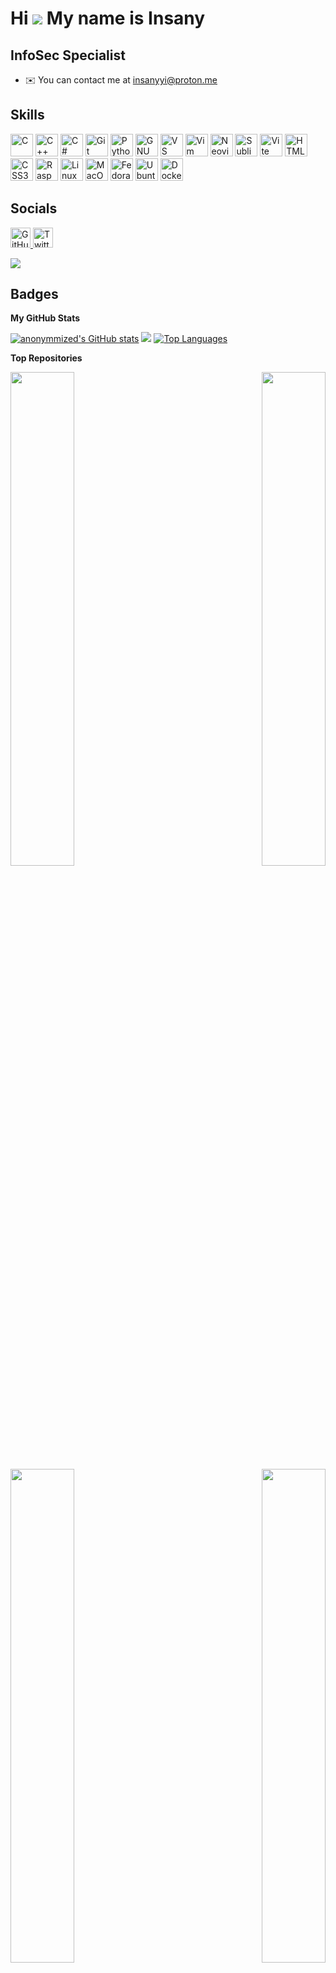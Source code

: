 # Hi ![](https://user-images.githubusercontent.com/18350557/176309783-0785949b-9127-417c-8b55-ab5a4333674e.gif) My name is Insany

## InfoSec Specialist

- ✉️  You can contact me at [insanyyi@proton.me](mailto:insanyyi@proton.me)  

## Skills

<p align="left">
  <a href="https://docs.microsoft.com/en-us/cpp/?view=msvc-170" target="_blank" rel="noreferrer"><img src="https://raw.githubusercontent.com/danielcranney/readme-generator/main/public/icons/skills/c-colored.svg" alt="C" title="C" width="36" height="36" /></a>
  <a href="https://docs.microsoft.com/en-us/cpp/?view=msvc-170" target="_blank" rel="noreferrer"><img src="https://raw.githubusercontent.com/danielcranney/readme-generator/main/public/icons/skills/cplusplus-colored.svg" alt="C++" title="C++" width="36" height="36" /></a>
  <a href="https://docs.microsoft.com/en-us/dotnet/csharp/" target="_blank" rel="noreferrer"><img src="https://raw.githubusercontent.com/danielcranney/readme-generator/main/public/icons/skills/csharp-colored.svg" alt="C#" title="C#" width="36" height="36" /></a>
  <a href="https://git-scm.com/" target="_blank" rel="noreferrer"><img src="https://raw.githubusercontent.com/danielcranney/readme-generator/main/public/icons/skills/git-colored.svg" alt="Git" title="Git" width="36" height="36" /></a>
  <a href="https://www.python.org/" target="_blank" rel="noreferrer"><img src="https://raw.githubusercontent.com/danielcranney/readme-generator/main/public/icons/skills/python-colored.svg" alt="Python" title="Python" width="36" height="36" /></a>
  <a href="https://www.gnu.org/software/bash/" target="_blank" rel="noreferrer"><img src="https://raw.githubusercontent.com/danielcranney/readme-generator/main/public/icons/skills/gnubash-colored.svg" alt="GNU Bash" title="GNU Bash" width="36" height="36" /></a>
  <a href="https://code.visualstudio.com/" target="_blank" rel="noreferrer"><img src="https://raw.githubusercontent.com/danielcranney/readme-generator/main/public/icons/skills/visualstudiocode-colored.svg" alt="VS Code" title="VS Code" width="36" height="36" /></a>
  <a href="https://www.vim.org/" target="_blank" rel="noreferrer"><img src="https://raw.githubusercontent.com/danielcranney/readme-generator/main/public/icons/skills/vim-colored.svg" alt="Vim" title="Vim" width="36" height="36" /></a>
  <a href="https://neovim.io/" target="_blank" rel="noreferrer"><img src="https://raw.githubusercontent.com/danielcranney/readme-generator/main/public/icons/skills/neovim-colored.svg" alt="Neovim" title="Neovim" width="36" height="36" /></a>
  <a href="https://www.sublimetext.com/index2" target="_blank" rel="noreferrer"><img src="https://raw.githubusercontent.com/danielcranney/readme-generator/main/public/icons/skills/sublimetext-colored.svg" alt="Sublime Text" title="Sublime Text" width="36" height="36" /></a>
  <a href="https://vitejs.dev/" target="_blank" rel="noreferrer"><img src="https://raw.githubusercontent.com/danielcranney/readme-generator/main/public/icons/skills/vite-colored.svg" alt="Vite" title="Vite" width="36" height="36" /></a>
  <a href="https://developer.mozilla.org/en-US/docs/Glossary/HTML5" target="_blank" rel="noreferrer"><img src="https://raw.githubusercontent.com/danielcranney/readme-generator/main/public/icons/skills/html5-colored.svg" alt="HTML5" title="HTML5" width="36" height="36" /></a>
  <a href="https://www.w3.org/TR/CSS/#css" target="_blank" rel="noreferrer"><img src="https://raw.githubusercontent.com/danielcranney/readme-generator/main/public/icons/skills/css3-colored.svg" alt="CSS3" title="CSS3" width="36" height="36" /></a>
  <a href="https://www.raspberrypi.org/" target="_blank" rel="noreferrer"><img src="https://raw.githubusercontent.com/danielcranney/readme-generator/main/public/icons/skills/raspberrypi-colored.svg" alt="Raspberry Pi" title="Raspberry Pi" width="36" height="36" /></a>
  <a href="https://www.linux.org" target="_blank" rel="noreferrer"><img src="https://raw.githubusercontent.com/danielcranney/readme-generator/main/public/icons/skills/linux-colored.svg" alt="Linux" title="Linux" width="36" height="36" /></a>
  <a href="https://apple.com" target="_blank" rel="noreferrer"><img src="https://raw.githubusercontent.com/danielcranney/readme-generator/main/public/icons/skills/macos-colored-dark.svg" alt="MacOS" title="MacOS" width="36" height="36" /></a>
  <a href="https://fedoraproject.org/" target="_blank" rel="noreferrer"><img src="https://raw.githubusercontent.com/danielcranney/readme-generator/main/public/icons/skills/fedora-colored.svg" alt="Fedora" title="Fedora" width="36" height="36" /></a>
  <a href="https://ubuntu.com/" target="_blank" rel="noreferrer"><img src="https://raw.githubusercontent.com/danielcranney/readme-generator/main/public/icons/skills/ubuntu-colored.svg" alt="Ubuntu" title="Ubuntu" width="36" height="36" /></a>
  <a href="https://www.docker.com/" target="_blank" rel="noreferrer"><img src="https://raw.githubusercontent.com/danielcranney/readme-generator/main/public/icons/skills/docker-colored.svg" alt="Docker" title="Docker" width="36" height="36" /></a>
</p>

## Socials

<p align="left">
  <a href="https://www.github.com/anonymmized" target="_blank" rel="noreferrer">
    <picture>
      <source media="(prefers-color-scheme: dark)" srcset="https://raw.githubusercontent.com/danielcranney/readme-generator/main/public/icons/socials/github-dark.svg" />
      <source media="(prefers-color-scheme: light)" srcset="https://raw.githubusercontent.com/danielcranney/readme-generator/main/public/icons/socials/github.svg" />
      <img src="https://raw.githubusercontent.com/danielcranney/readme-generator/main/public/icons/socials/github.svg" width="32" height="32" alt="GitHub" title="GitHub" />
    </picture>
  </a>
  <a href="https://www.x.com/anonymmizd" target="_blank" rel="noreferrer">
    <picture>
      <source media="(prefers-color-scheme: dark)" srcset="https://raw.githubusercontent.com/danielcranney/readme-generator/main/public/icons/socials/twitter-dark.svg" />
      <source media="(prefers-color-scheme: light)" srcset="https://raw.githubusercontent.com/danielcranney/readme-generator/main/public/icons/socials/twitter.svg" />
      <img src="https://raw.githubusercontent.com/danielcranney/readme-generator/main/public/icons/socials/twitter.svg" width="32" height="32" alt="Twitter" title="Twitter" />
    </picture>
  </a>
</p>

<a href="https://www.github.com/anonymmized" target="_blank" rel="noreferrer"><img src="https://img.shields.io/github/followers/anonymmized?logo=github&style=for-the-badge&color=22c55e&labelColor=27272a" /></a>

## Badges

**My GitHub Stats**

<a href="http://www.github.com/anonymmized"><img src="https://github-readme-stats.vercel.app/api?username=anonymmized&show_icons=true&hide=contribs&count_private=true&title_color=3382ed&text_color=ffffff&icon_color=22c55e&bg_color=27272a&hide_border=true&show_icons=true" alt="anonymmized's GitHub stats" /></a>
<a href="http://www.github.com/anonymmized"><img src="https://github-readme-streak-stats.herokuapp.com/?user=anonymmized&stroke=ffffff&background=27272a&ring=3382ed&fire=3382ed&currStreakNum=ffffff&currStreakLabel=3382ed&sideNums=ffffff&sideLabels=ffffff&dates=ffffff&hide_border=true" /></a>
<a href="https://github.com/anonymmized" align="left"><img src="https://github-readme-stats.vercel.app/api/top-langs/?username=anonymmized&langs_count=10&title_color=3382ed&text_color=ffffff&icon_color=22c55e&bg_color=27272a&hide_border=true&locale=en&custom_title=Top%20%Languages" alt="Top Languages" /></a>

**Top Repositories**

<div width="100%" align="center">
  <a href="https://github.com/anonymmized/BashGuard" align="left">
    <img align="left" width="45%" src="https://github-readme-stats.vercel.app/api/pin/?username=anonymmized&repo=BashGuard&title_color=3382ed&text_color=ffffff&icon_color=22c55e&bg_color=27272a&hide_border=true&locale=en" />
  </a>
  <a href="https://github.com/anonymmized/NameCrack" align="right">
    <img align="right" width="45%" src="https://github-readme-stats.vercel.app/api/pin/?username=anonymmized&repo=NameCrack&title_color=3382ed&text_color=ffffff&icon_color=22c55e&bg_color=27272a&hide_border=true&locale=en" />
  </a>
</div>
<br /><br /><br /><br /><br /><br /><br />

<br /><br /><br /><br /><br />

<div width="100%" align="center">
  <a href="https://github.com/anonymmized/PermSnitch" align="left">
    <img align="left" width="45%" src="https://github-readme-stats.vercel.app/api/pin/?username=anonymmized&repo=PermSnitch&title_color=3382ed&text_color=ffffff&icon_color=22c55e&bg_color=27272a&hide_border=true&locale=en" />
  </a>
  <a href="https://github.com/anonymmized/dev-env-setup" align="right">
    <img align="right" width="45%" src="https://github-readme-stats.vercel.app/api/pin/?username=anonymmized&repo=dev-env-setup&title_color=3382ed&text_color=ffffff&icon_color=22c55e&bg_color=27272a&hide_border=true&locale=en" />
  </a>
</div>

